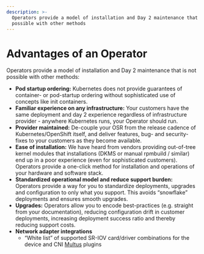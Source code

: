 ```yaml
---
description: >-
  Operators provide a model of installation and Day 2 maintenance that is not
  possible with other methods
---
```


# Advantages of an Operator

Operators provide a model of installation and Day 2 maintenance that is not possible with other methods:  


* **Pod startup ordering:** Kubernetes does not provide guarantees of container- or pod-startup ordering without sophisticated use of concepts like init containers.
* **Familiar experience on any infrastructure:** Your customers have the same deployment and day 2 experience regardless of infrastructure provider - anywhere Kubernetes runs, your Operator should run.
* **Provider maintained:**  De-couple your OSR from the release cadence of Kubernetes/OpenShift itself, and deliver features, bug- and security-fixes to your customers as they become available.
* **Ease of installation:**  We have heard from vendors providing out-of-tree kernel modules that installations \(DKMS or manual rpmbuild / similar\) end up in a poor experience \(even for sophisticated customers\).  Operators provide a one-click method for installation and operations of your hardware and software stack.
* **Standardized operational model and reduce support burden:**  Operators provide a way for you to standardize deployments, upgrades and configuration to only what you support.  This avoids “snowflake” deployments and ensures smooth upgrades.
* **Upgrades:** Operators allow you to encode best-practices \(e.g. straight from your documentation\), reducing configuration drift in customer deployments, increasing deployment success ratio and thereby reducing support costs.
* **Network adapter integrations**
  * “White list” of supported SR-IOV card/driver combinations for the device and CNI [Multus](https://github.com/intel/multus-cni) plugins

